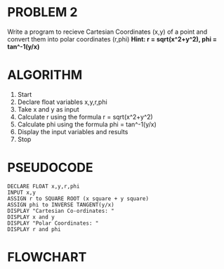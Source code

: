 # PROBLEM 2
Write a program to recieve Cartesian Coordinates (x,y) of a point and convert them into polar coordinates (r,phi)
**Hint: r = sqrt(x^2+y^2), phi = tan^-1(y/x)**

# ALGORITHM
1. Start
2. Declare float variables x,y,r,phi
3. Take x and y as input
4. Calculate r using the formula r = sqrt(x^2+y^2)
5. Calculate phi using the formula phi = tan^-1(y/x)
6. Display the input variables and results
7. Stop


# PSEUDOCODE

```pseudocode
DECLARE FLOAT x,y,r,phi
INPUT x,y
ASSIGN r to SQUARE ROOT (x square + y square)
ASSIGN phi to INVERSE TANGENT(y/x)
DISPLAY "Cartesian Co-ordinates: "
DISPLAY x and y
DISPLAY "Polar Coordinates: "
DISPLAY r and phi
```

# FLOWCHART

```mermaid
```